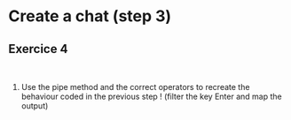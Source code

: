 <!-- .slide: class="exercice" -->

# Create a chat (step 3)

## Exercice 4

<br>

1. Use the pipe method and the correct operators to recreate the behaviour coded in the previous step ! (filter the key Enter and map the output)
   <br>
   <br>
